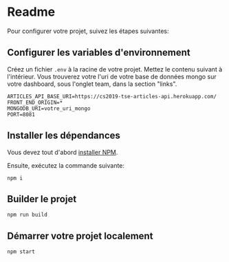 # Readme

Pour configurer votre projet, suivez les étapes suivantes:

## Configurer les variables d'environnement

Créez un fichier `.env` à la racine de votre projet. Mettez le contenu suivant à l'intérieur. Vous trouverez votre l'uri de votre base de données mongo sur votre dashboard, sous l'onglet team, dans la section "links".

```
ARTICLES_API_BASE_URI=https://cs2019-tse-articles-api.herokuapp.com/
FRONT_END_ORIGIN=*
MONGODB_URI=votre_uri_mongo
PORT=8081
```

## Installer les dépendances

Vous devez tout d'abord [installer NPM](https://www.npmjs.com/get-npm).

Ensuite, exécutez la commande suivante:

```
npm i
```

## Builder le projet

```
npm run build
```

## Démarrer votre projet localement

```
npm start
```
